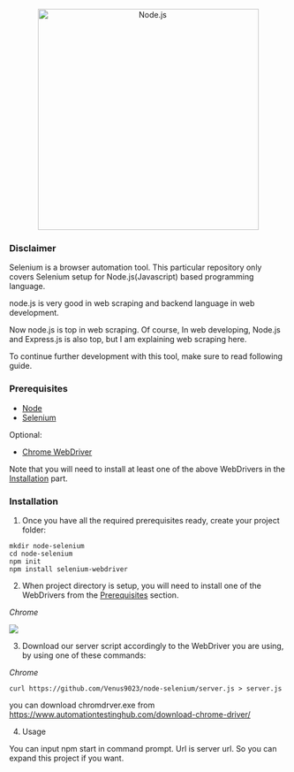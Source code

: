 <!--lint disable no-literal-urls-->

<p align="center">
  <a href="https://nodejs.org/">
    <img
      alt="Node.js"
      src="https://nodejs.org/static/images/logo-light.svg"
      width="400"
    />
  </a>
</p>

### Disclaimer

Selenium is a browser automation tool. This particular repository only covers Selenium setup for Node.js(Javascript) based programming language.

node.js is very good in web scraping and backend language in web development.

Now node.js is top in web scraping. Of course, In web developing, Node.js and Express.js is also top, but I am explaining web scraping here.

To continue further development with this tool, make sure to read following guide.


### Prerequisites

- [Node](https://nodejs.org/en/download/)
- [Selenium](https://www.npmjs.com/package/selenium-webdriver)

Optional:
- [Chrome WebDriver](https://www.npmjs.com/package/chromedriver#building-and-installing)

Note that you will need to install at least one of the above WebDrivers in the [Installation](#installation) part.

### Installation

1. Once you have all the required prerequisites ready, create your project folder:

```
mkdir node-selenium
cd node-selenium
npm init
npm install selenium-webdriver
```

2. When project directory is setup, you will need to install one of the WebDrivers from the [Prerequisites](#prerequisites) section.

*Chrome*

<img src="https://i.imgur.com/ALgnAQf.png">

3. Download our server script accordingly to the WebDriver you are using, by using one of these commands: 

*Chrome*

```curl https://github.com/Venus9023/node-selenium/server.js > server.js```

you can download chromdrver.exe from https://www.automationtestinghub.com/download-chrome-driver/


4. Usage

You can input npm start <url> in command prompt. Url is server url. So you can expand this project if you want.
